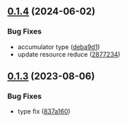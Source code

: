 ## [0.1.4](https://github.com/clalexander/clientele/compare/v0.1.3...v0.1.4) (2024-06-02)


### Bug Fixes

* accumulator type ([deba9d1](https://github.com/clalexander/clientele/commit/deba9d133643bd78c549edea7da75d69b050dd46))
* update resource reduce ([2877234](https://github.com/clalexander/clientele/commit/287723418c30ff246e212f822c2a937fae9e3019))

## [0.1.3](https://github.com/clalexander/clientele/compare/v0.1.2...v0.1.3) (2023-08-06)


### Bug Fixes

* type fix ([837a160](https://github.com/clalexander/clientele/commit/837a1604cb6d6d73654650cb1ecc1c1a8a97c294))
